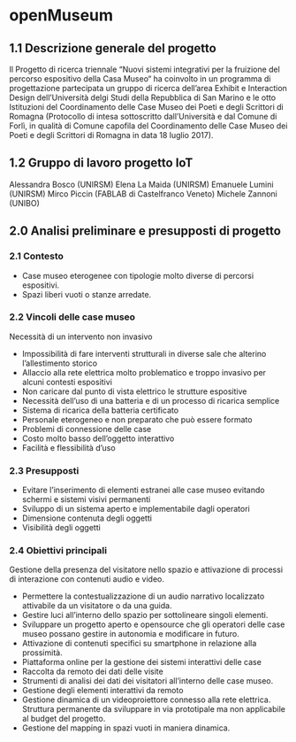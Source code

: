 

# openMuseum

## 1.1 Descrizione generale del progetto

Il Progetto di ricerca triennale “Nuovi sistemi integrativi per la fruizione del percorso espositivo della Casa Museo“ ha coinvolto in un programma di progettazione partecipata un gruppo di ricerca dell’area Exhibit e Interaction Design dell’Università delgi Studi della Repubblica di San Marino e le otto Istituzioni del Coordinamento delle Case Museo dei Poeti e degli Scrittori di Romagna (Protocollo di intesa sottoscritto dall’Università e dal Comune di Forlì, in qualità di Comune capofila del Coordinamento delle Case Museo dei Poeti e degli Scrittori di Romagna in data 18 luglio 2017).


## 1.2 Gruppo di lavoro progetto IoT

Alessandra Bosco (UNIRSM)
Elena La Maida  (UNIRSM)
Emanuele Lumini (UNIRSM)
Mirco Piccin  (FABLAB di Castelfranco Veneto)
Michele Zannoni (UNIBO)


## 2.0 Analisi preliminare e presupposti di progetto

### 2.1 Contesto
 

 - Case museo eterogenee con tipologie molto diverse di percorsi
   espositivi. 
- Spazi liberi vuoti o stanze arredate.

 
### 2.2 Vincoli delle case museo
 
Necessità di un intervento non invasivo
- Impossibilità di fare interventi strutturali in diverse sale che alterino l’allestimento storico
- Allaccio alla rete elettrica molto problematico e troppo invasivo per alcuni contesti espositivi
- Non caricare dal punto di vista elettrico le strutture espositive
- Necessità dell’uso di una batteria e di un processo di ricarica semplice
- Sistema di ricarica della batteria certificato
- Personale eterogeneo e non preparato che può essere formato
- Problemi di connessione delle case
- Costo molto basso dell’oggetto interattivo 
- Facilità e flessibilità d’uso
 
### 2.3	Presupposti
 
- Evitare l’inserimento di elementi estranei alle case museo evitando schermi e sistemi visivi permanenti
- Sviluppo di un sistema aperto e implementabile dagli operatori
- Dimensione contenuta degli oggetti
- Visibilità degli oggetti
 
### 2.4	Obiettivi principali
 
Gestione della presenza del visitatore nello spazio e attivazione di processi di interazione con contenuti audio e video.
- Permettere la contestualizzazione di un audio narrativo localizzato attivabile da un visitatore o da una guida.
- Gestire luci all’interno dello spazio per sottolineare singoli elementi.
- Sviluppare un progetto aperto e opensource che gli operatori delle case museo possano gestire in autonomia e modificare in futuro.
- Attivazione di contenuti specifici su smartphone in relazione alla prossimità.
- Piattaforma online per la gestione dei sistemi interattivi delle case
- Raccolta da remoto dei dati delle visite
- Strumenti di analisi dei dati dei visitatori all’interno delle case museo.
- Gestione degli elementi interattivi da remoto
- Gestione dinamica di un videoproiettore connesso alla rete elettrica. Struttura permanente da sviluppare in via prototipale ma non applicabile al budget del progetto. 
- Gestione del mapping in spazi vuoti in maniera dinamica.
